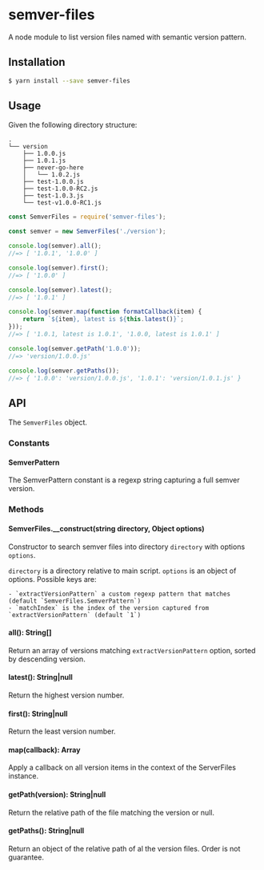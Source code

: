# semver-files

A node module to list version files named with semantic version pattern.

## Installation

```bash
$ yarn install --save semver-files
```

## Usage

Given the following directory structure:

```
.
└── version
    ├── 1.0.0.js
    ├── 1.0.1.js
    ├── never-go-here
    │   └── 1.0.2.js
    ├── test-1.0.0.js
    ├── test-1.0.0-RC2.js
    ├── test-1.0.3.js
    └── test-v1.0.0-RC1.js
```

```js
const SemverFiles = require('semver-files');

const semver = new SemverFiles('./version');

console.log(semver).all();
//=> [ '1.0.1', '1.0.0' ]

console.log(semver).first();
//=> [ '1.0.0' ]

console.log(semver).latest();
//=> [ '1.0.1' ]

console.log(semver.map(function formatCallback(item) {
    return `${item}, latest is ${this.latest()}`;
}));
//=> [ '1.0.1, latest is 1.0.1', '1.0.0, latest is 1.0.1' ]

console.log(semver.getPath('1.0.0'));
//=> 'version/1.0.0.js'

console.log(semver.getPaths());
//=> { '1.0.0': 'version/1.0.0.js', '1.0.1': 'version/1.0.1.js' }
```

## API

The `SemverFiles` object.

### Constants

#### SemverPattern

The SemverPattern constant is a regexp string capturing a full semver version.

### Methods

#### SemverFiles.__construct(string directory, Object options)

Constructor to search semver files into directory `directory` with options `options`.

`directory` is a directory relative to main script.
`options` is an object of options. Possible keys are:

    - `extractVersionPattern` a custom regexp pattern that matches  (default `SemverFiles.SemverPattern`)
    - `matchIndex` is the index of the version captured from `extractVersionPattern` (default `1`)

#### all(): String[]

Return an array of versions matching `extractVersionPattern` option, sorted by descending version.

#### latest(): String|null

Return the highest version number.

#### first(): String|null

Return the least version number.

#### map(callback): Array

Apply a callback on all version items in the context of the ServerFiles instance.

#### getPath(version): String|null

Return the relative path of the file matching the version or null.

#### getPaths(): String|null

Return an object of the relative path of al the version files. Order is not guarantee.
